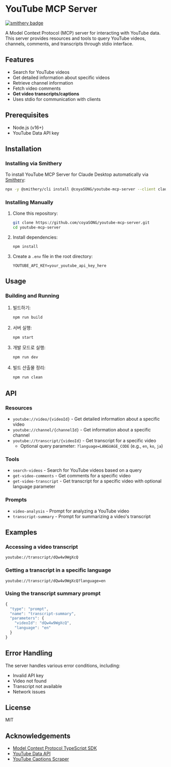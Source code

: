 # YouTube MCP Server

[![smithery badge](https://smithery.ai/badge/@coyaSONG/youtube-mcp-server)](https://smithery.ai/server/@coyaSONG/youtube-mcp-server)

A Model Context Protocol (MCP) server for interacting with YouTube data. This server provides resources and tools to query YouTube videos, channels, comments, and transcripts through stdio interface.

## Features

- Search for YouTube videos
- Get detailed information about specific videos
- Retrieve channel information
- Fetch video comments
- **Get video transcripts/captions**
- Uses stdio for communication with clients

## Prerequisites

- Node.js (v16+)
- YouTube Data API key

## Installation

### Installing via Smithery

To install YouTube MCP Server for Claude Desktop automatically via [Smithery](https://smithery.ai/server/@coyaSONG/youtube-mcp-server):

```bash
npx -y @smithery/cli install @coyaSONG/youtube-mcp-server --client claude
```

### Installing Manually
1. Clone this repository:
   ```bash
   git clone https://github.com/coyaSONG/youtube-mcp-server.git
   cd youtube-mcp-server
   ```

2. Install dependencies:
   ```bash
   npm install
   ```

3. Create a `.env` file in the root directory:
   ```
   YOUTUBE_API_KEY=your_youtube_api_key_here
   ```

## Usage

### Building and Running

1. 빌드하기:
   ```bash
   npm run build
   ```

2. 서버 실행:
   ```bash
   npm start
   ```

3. 개발 모드로 실행:
   ```bash
   npm run dev
   ```

4. 빌드 산출물 정리:
   ```bash
   npm run clean
   ```

## API

### Resources

- `youtube://video/{videoId}` - Get detailed information about a specific video
- `youtube://channel/{channelId}` - Get information about a specific channel
- `youtube://transcript/{videoId}` - Get transcript for a specific video
  - Optional query parameter: `?language=LANGUAGE_CODE` (e.g., `en`, `ko`, `ja`)

### Tools

- `search-videos` - Search for YouTube videos based on a query
- `get-video-comments` - Get comments for a specific video
- `get-video-transcript` - Get transcript for a specific video with optional language parameter

### Prompts

- `video-analysis` - Prompt for analyzing a YouTube video
- `transcript-summary` - Prompt for summarizing a video's transcript

## Examples

### Accessing a video transcript

```
youtube://transcript/dQw4w9WgXcQ
```

### Getting a transcript in a specific language

```
youtube://transcript/dQw4w9WgXcQ?language=en
```

### Using the transcript summary prompt

```javascript
{
  "type": "prompt",
  "name": "transcript-summary",
  "parameters": {
    "videoId": "dQw4w9WgXcQ",
    "language": "en"
  }
}
```

## Error Handling

The server handles various error conditions, including:

- Invalid API key
- Video not found
- Transcript not available
- Network issues

## License

MIT

## Acknowledgements

- [Model Context Protocol TypeScript SDK](https://github.com/modelcontextprotocol/typescript-sdk)
- [YouTube Data API](https://developers.google.com/youtube/v3)
- [YouTube Captions Scraper](https://github.com/algolia/youtube-captions-scraper) 